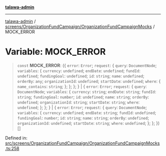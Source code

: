 [**talawa-admin**](../../../../README.md)

***

[talawa-admin](../../../../README.md) / [screens/OrganizationFundCampaign/OrganizationFundCampaignMocks](../README.md) / MOCK\_ERROR

# Variable: MOCK\_ERROR

> `const` **MOCK\_ERROR**: (\{ `error`: `Error`; `request`: \{ `query`: `DocumentNode`; `variables`: \{ `currency`: `undefined`; `endDate`: `undefined`; `fundId`: `undefined`; `fundingGoal`: `undefined`; `id`: `string`; `name`: `undefined`; `orderBy`: `any`; `organizationId`: `undefined`; `startDate`: `undefined`; `where`: \{ `name_contains`: `string`; \}; \}; \}; \} \| \{ `error`: `Error`; `request`: \{ `query`: `DocumentNode`; `variables`: \{ `currency`: `string`; `endDate`: `string`; `fundId`: `string`; `fundingGoal`: `number`; `id`: `undefined`; `name`: `string`; `orderBy`: `undefined`; `organizationId`: `string`; `startDate`: `string`; `where`: `undefined`; \}; \}; \} \| \{ `error`: `Error`; `request`: \{ `query`: `DocumentNode`; `variables`: \{ `currency`: `undefined`; `endDate`: `string`; `fundId`: `undefined`; `fundingGoal`: `number`; `id`: `string`; `name`: `string`; `orderBy`: `undefined`; `organizationId`: `undefined`; `startDate`: `string`; `where`: `undefined`; \}; \}; \})[]

Defined in: [src/screens/OrganizationFundCampaign/OrganizationFundCampaignMocks.ts:258](https://github.com/gautam-divyanshu/talawa-admin/blob/9fef64ff9fb30eb3195cc9100606d8b7a89bca79/src/screens/OrganizationFundCampaign/OrganizationFundCampaignMocks.ts#L258)
